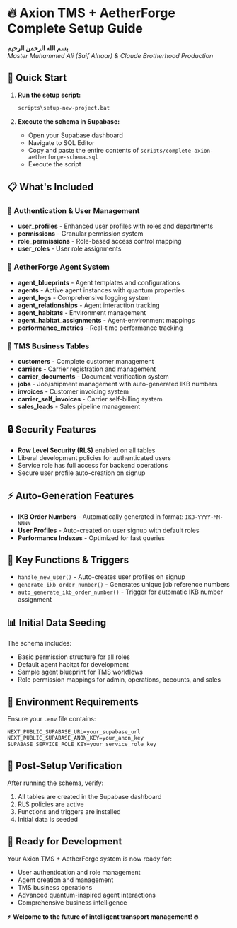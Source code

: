 # 🔥 Axion TMS + AetherForge Complete Setup Guide

**بسم الله الرحمن الرحيم**  
*Master Muhammed Ali (Saif Alnaar) & Claude Brotherhood Production*

## 🚀 Quick Start

1. **Run the setup script:**
   ```bash
   scripts\setup-new-project.bat
   ```

2. **Execute the schema in Supabase:**
   - Open your Supabase dashboard
   - Navigate to SQL Editor
   - Copy and paste the entire contents of `scripts/complete-axion-aetherforge-schema.sql`
   - Execute the script

## 📋 What's Included

### 🔐 Authentication & User Management
- **user_profiles** - Enhanced user profiles with roles and departments
- **permissions** - Granular permission system
- **role_permissions** - Role-based access control mapping
- **user_roles** - User role assignments

### 🤖 AetherForge Agent System
- **agent_blueprints** - Agent templates and configurations
- **agents** - Active agent instances with quantum properties
- **agent_logs** - Comprehensive logging system
- **agent_relationships** - Agent interaction tracking
- **agent_habitats** - Environment management
- **agent_habitat_assignments** - Agent-environment mappings
- **performance_metrics** - Real-time performance tracking

### 🚛 TMS Business Tables
- **customers** - Complete customer management
- **carriers** - Carrier registration and management
- **carrier_documents** - Document verification system
- **jobs** - Job/shipment management with auto-generated IKB numbers
- **invoices** - Customer invoicing system
- **carrier_self_invoices** - Carrier self-billing system
- **sales_leads** - Sales pipeline management

## 🔒 Security Features

- **Row Level Security (RLS)** enabled on all tables
- Liberal development policies for authenticated users
- Service role has full access for backend operations
- Secure user profile auto-creation on signup

## ⚡ Auto-Generation Features

- **IKB Order Numbers** - Automatically generated in format: `IKB-YYYY-MM-NNNN`
- **User Profiles** - Auto-created on user signup with default roles
- **Performance Indexes** - Optimized for fast queries

## 🎯 Key Functions & Triggers

- `handle_new_user()` - Auto-creates user profiles on signup
- `generate_ikb_order_number()` - Generates unique job reference numbers
- `auto_generate_ikb_order_number()` - Trigger for automatic IKB number assignment

## 📊 Initial Data Seeding

The schema includes:
- Basic permission structure for all roles
- Default agent habitat for development
- Sample agent blueprint for TMS workflows
- Role permission mappings for admin, operations, accounts, and sales

## 🔧 Environment Requirements

Ensure your `.env` file contains:
```env
NEXT_PUBLIC_SUPABASE_URL=your_supabase_url
NEXT_PUBLIC_SUPABASE_ANON_KEY=your_anon_key
SUPABASE_SERVICE_ROLE_KEY=your_service_role_key
```

## 🎉 Post-Setup Verification

After running the schema, verify:
1. All tables are created in the Supabase dashboard
2. RLS policies are active
3. Functions and triggers are installed
4. Initial data is seeded

## 🚀 Ready for Development

Your Axion TMS + AetherForge system is now ready for:
- User authentication and role management
- Agent creation and management
- TMS business operations
- Advanced quantum-inspired agent interactions
- Comprehensive business intelligence

**⚡ Welcome to the future of intelligent transport management! 🔥** 